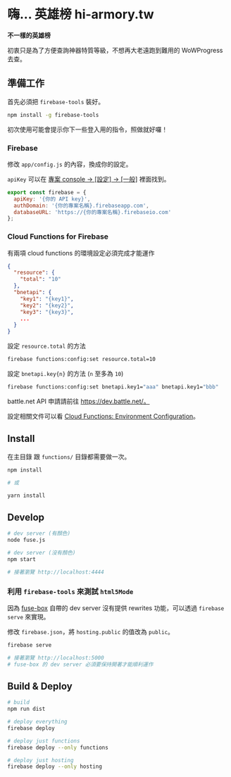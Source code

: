 # 嗨... 英雄榜 hi-armory.tw

__不一樣的英雄榜__

初衷只是為了方便查詢神器特質等級，不想再大老遠跑到難用的 WoWProgress 去查。

## 準備工作

首先必須把 `firebase-tools` 裝好。

```sh
npm install -g firebase-tools
```

初次使用可能會提示你下一些登入用的指令，照做就好囉！

### Firebase

修改 `app/config.js` 的內容，換成你的設定。

`apiKey` 可以在 [專案 console -> [設定] -> [一般]](https://console.firebase.google.com/project/wow-ap-level/settings/general/) 裡面找到。

```js app/config.js
export const firebase = {
  apiKey: '{你的 API key}',
  authDomain: '{你的專案名稱}.firebaseapp.com',
  databaseURL: 'https://{你的專案名稱}.firebaseio.com'
};
```

### Cloud Functions for Firebase

有兩項 cloud functions 的環境設定必須完成才能運作

```json
{
  "resource": {
    "total": "10"
  },
  "bnetapi": {
    "key1": "{key1}",
    "key2": "{key2}",
    "key3": "{key3}",
    ...
  }
}
```

設定 `resource.total` 的方法

```sh
firebase functions:config:set resource.total=10
```

設定 `bnetapi.key{n}` 的方法 (`n` 至多為 `10`)

```sh
firebase functions:config:set bnetapi.key1="aaa" bnetapi.key1="bbb"
```

battle.net API 申請請前往 https://dev.battle.net/。

設定相關文件可以看 [Cloud Functions: Environment Configuration](https://firebase.google.com/docs/functions/config-env)。


## Install

在主目錄 跟 `functions/` 目錄都需要做一次。

```sh
npm install

# 或

yarn install
```


## Develop

```sh
# dev server (有顏色)
node fuse.js

# dev server (沒有顏色)
npm start

# 接著瀏覽 http://localhost:4444
```

### 利用 `firebase-tools` 來測試 `html5Mode`

因為 [fuse-box](https://github.com/fuse-box/fuse-box) 自帶的 dev server 沒有提供 rewrites 功能，可以透過 `firebase serve` 來實現。

修改 `firebase.json`，將 `hosting.public` 的值改為 `public`。

```sh
firebase serve

# 接著瀏覽 http://localhost:5000
# fuse-box 的 dev server 必須要保持開著才能順利運作
```

## Build & Deploy

```sh
# build
npm run dist

# deploy everything
firebase deploy

# deploy just functions
firebase deploy --only functions

# deploy just hosting
firebase deploy --only hosting
```

